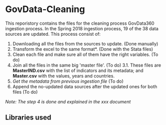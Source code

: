 # GovData-Cleaning

This reporistory contains the files for the cleaning process GovData360 ingestion process. In the Spring 2018 ingestion process, 19 of the 38 data sources are updated. This process consist of:
1. Downloading all the files from the sources to update. (Done manually)
2. Transform the excel to the same format*. (Done with the Stata files)
3. Clean each file and make sure all of them have the right variables. (To do)
3. Join all the files in the same big 'master file'. (To do)
  3.1. These files are **MasterIND.csv** with the list of indicators and its metadata; and **Master.csv** with the values, years and countries.
4. *Get the metadata from previous ingestion file* (To do)
5. Append the no-updated data sources after the updated ones for both files (To do)

*Note: The step 4 is done and explained in the xxx document*


## Libraries used